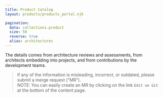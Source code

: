 ```yaml
---
title: Product Catalog
layout: products/products_portal.njk

pagination:
  data: collections.product
  size: 50
  reverse: true
  alias: architectures
---
```


The details comes from architecture reviews and assessments, from architects embedding into projects, and from contributions by the development teams.

> If any of the information is misleading, incorrect, or outdated, please submit a merge request ("MR").  
> *NOTE*: You can easily create an MR by clicking on the link `Edit on Git` at the bottom of the content page.

<div id="productsearch-container">
  <Product-Search></Product-Search>
</div>
